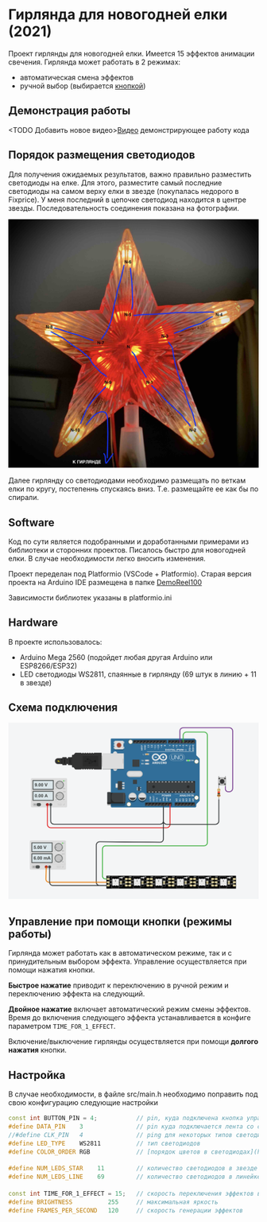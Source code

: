 # Гирлянда для новогодней елки (2021)

Проект гирлянды для новогодней елки. Имеется 15 эффектов анимации свечения. Гирлянда может работать в 2 режимах:

- автоматическая смена эффектов
- ручной выбор (выбирается [кнопкой](#управление-при-помощи-кнопки-режимы-работы))

## Демонстрация работы

<TODO Добавить новое видео>[Видео](#) демонстрирующее работу кода

## Порядок размещения светодиодов

Для получения ожидаемых результатов, важно правильно разместить светодиоды на елке. Для этого, разместите самый последние светодиоды на самом верху елки в звезде (покупалась недорого в Fixprice). У меня последний в цепочке светодиод находится в центре звезды. Последовательность соединения показана на фотографии.

![Последовательность подключения светодиодов внутри звезды](img/star.jpg)

Далее гирлянду со светодиодами необходимо размещать по веткам елки по кругу, постепеннь спускаясь вниз. Т.е. размещайте ее как бы по спирали.

## Software

Код по сути является подобранными и доработанными примерами из библиотеки и сторонних проектов.
Писалось быстро для новогодней елки. В случае необходимости легко вносить изменения.

Проект переделан под Platformio (VSCode + Platformio). Старая версия проекта на Arduino IDE размещена в папке [DemoReel100](DemoReel100/)

Зависимости библиотек указаны в platformio.ini

## Hardware

В проекте использовалось:

- Arduino Mega 2560 (подойдет любая другая Arduino или ESP8266/ESP32)
- LED светодиоды WS2811, спаянные в гирлянду (69 штук в линию + 11 в звезде)
  
## Схема подключения

![Схема подключения на примере Arduino Uno](img/connection.png)

## Управление при помощи кнопки (режимы работы)

Гирлянда может работать как в автоматическом режиме, так и с принудительным выбором эффекта.
Управление осуществляется при помощи нажатия кнопки.

**Быстрое нажатие** приводит к переключению в ручной режим и переключению эффекта на следующий.

**Двойное нажатие** включает автоматический режим смены эффектов. Время до включения следующего эффекта устанавливается в конфиге параметром ```TIME_FOR_1_EFFECT```.

Включение/выключение гирлянды осуществляется при помощи **долгого нажатия** кнопки.

## Настройка

В случае необходимости, в файле src/main.h необходимо поправить под свою конфигурацию следующие настройки

```c++
const int BUTTON_PIN = 4;           // pin, куда подключена кнопка управления
#define DATA_PIN    3               // pin куда подключается лента со светодиодами
//#define CLK_PIN   4               // ping для некоторых типов светодиодов (см. документацию FastLED)
#define LED_TYPE    WS2811          // тип светодиодов
#define COLOR_ORDER RGB             // [порядок цветов в светодиодах](https://github.com/FastLED/FastLED/wiki/Rgb-calibration)

#define NUM_LEDS_STAR    11         // количество светодиодов в звезде
#define NUM_LEDS_LINE    69         // количество светодиодов в линейке (без учета звезды)

const int TIME_FOR_1_EFFECT = 15;   // скорость переключения эффектов в автоматическом режиме
#define BRIGHTNESS          255     // максимальная яркость
#define FRAMES_PER_SECOND   120     // скорость генерации эффектов
```
